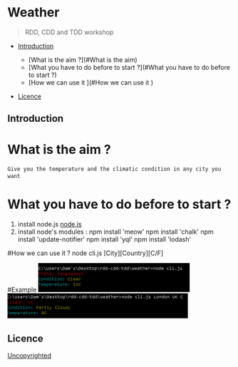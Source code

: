 # Weather
> RDD, CDD and TDD workshop

- [Introduction](#introduction)
  - [What is the aim ?](#What is the aim)
  - [What you have to do before to start ?](#What you have to do before to start ?)
  - [How we can use it ](#How we can use it )

- [Licence](#licence)


## Introduction

 # What is the aim ?

	Give you the temperature and the climatic condition in any city you want 



# What you have to do before to start ? 

1. install node.js [node.js](https://nodejs.org/en/)
1. install node's modules : 
 npm install 'meow'
 npm install 'chalk'
 npm install 'update-notifier'
 npm install 'yql'
 npm install 'lodash'
 
 
#How we can use it ? 
node cli.js [City][Country][C/F]

#Example 
![alt tag](img/Capture1.PNG)
![alt tag](img/Capture2.PNG)





## Licence

[Uncopyrighted](http://zenhabits.net/uncopyright/)
